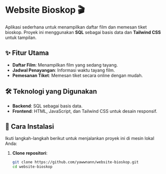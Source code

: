 # Website Bioskop 🎬

Aplikasi sederhana untuk menampilkan daftar film dan memesan tiket bioskop. Proyek ini menggunakan **SQL** sebagai basis data dan **Tailwind CSS** untuk tampilan.

## ✨ Fitur Utama
- **Daftar Film**: Menampilkan film yang sedang tayang.
- **Jadwal Penayangan**: Informasi waktu tayang film.
- **Pemesanan Tiket**: Memesan tiket secara online dengan mudah.

## 🛠️ Teknologi yang Digunakan
- **Backend**: SQL sebagai basis data.
- **Frontend**: HTML, JavaScript, dan Tailwind CSS untuk desain responsif.

## 🚀 Cara Instalasi
Ikuti langkah-langkah berikut untuk menjalankan proyek ini di mesin lokal Anda:

1. **Clone repositori**:
   ```bash
   git clone https://github.com/yawwnann/website-bioskop.git
   cd website-bioskop
